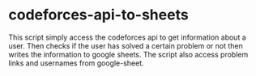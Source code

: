 # codeforces-api-to-sheets
This script simply access the codeforces api to get information about a user. Then checks if the user has solved a certain problem or not then writes the information to google sheets.
The script also access problem links and usernames from google-sheet.
